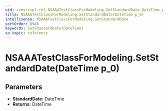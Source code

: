 ```yaml
---
uid: crmscript_ref_NSAAATestClassForModeling_SetStandardDate_DateTime_p_0
title: NSAAATestClassForModeling.SetStandardDate(DateTime p_0)
intellisense: NSAAATestClassForModeling.SetStandardDate
sortOrder: 8946
keywords: SetStandardDate(DateTime)
so.topic: reference
---
```


# NSAAATestClassForModeling.SetStandardDate(DateTime p_0)

## Parameters

* **StandardDate:** DateTime
* **Returns:** DateTime

